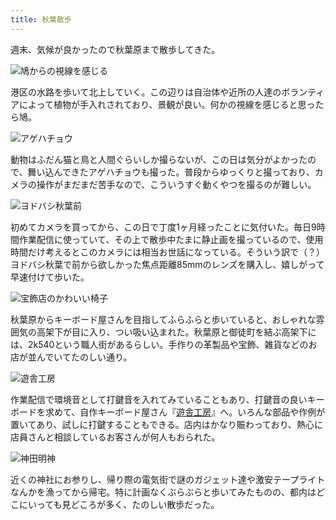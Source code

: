 ```yaml
---
title: 秋葉散歩
---
```

週末、気候が良かったので秋葉原まで散歩してきた。

![](https://lh6.googleusercontent.com/rIrPYpu3QDPSj0K9oU22ROKQ3JjnjAGFW6VZT8qRAQkpdxTyy31kKrijxrB17pOINJ28OL1ohyXpMQCl-mf2R18V17Ti5wrHZ8FzfvQpegLUEWT7zqPp5vONJT8G7vF-MO1V2KTT5IB775UNzDpgVozV4OO1GJag6Fn7oxUYZ0E3wy8DN-Vm425pmuYJDg "鳩からの視線を感じる")

港区の水路を歩いて北上していく。この辺りは自治体や近所の人達のボランティアによって植物が手入れされており、景観が良い。何かの視線を感じると思ったら鳩。

![](https://lh4.googleusercontent.com/qGApKEmY1KwCOwuTSqqIw2_HAtUuWSdhyfni5dnpLAUq9bBPa95vh5x255QKV32SuSS-A2gItOZz6BrH0OjKXl-uLc-k_mVYQgIXBe8MYjCI6RZeCZVZJId8UM5EZ_httWIMKgMtaz-DOXcsvq_W6sV8F6C8mN5vyzcTq730HlsfaM7zpgKN7b3PTQafZA "アゲハチョウ")

動物はふだん猫と鳥と人間ぐらいしか撮らないが、この日は気分がよかったので、舞い込んできたアゲハチョウも撮った。普段からゆっくりと撮っており、カメラの操作がまだまだ苦手なので、こういうすぐ動くやつを撮るのが難しい。

![](https://lh3.googleusercontent.com/VAnYvtSrBNxDCdI793DFyX2v2BjXcOquyxiiSPb1WWZnuHIUu4W9GAVUclPQsJQ6bQcJUSC9p4dyP4EuxmWYWVzgofKTyOniwNfB_9I4ZxTlwUMgKIJQlflTIePfYhHduRvGdchTEnVruDxti35ztdmsm5L3rO1RjOT4B5XS1HSneQ4gGz4wTqibsuR32g "ヨドバシ秋葉前")

初めてカメラを買ってから、この日で丁度1ヶ月経ったことに気付いた。毎日9時間作業配信に使っていて、その上で散歩中たまに静止画を撮っているので、使用時間だけ考えるとこのカメラには相当お世話になっている。そういう訳で（？）ヨドバシ秋葉で前から欲しかった焦点距離85mmのレンズを購入し、嬉しがって早速付けて歩いた。

![](https://lh3.googleusercontent.com/UwOh77xrenjMXPlpI2ff3IVll1PeJDGmJabnA33wO2Nt3443C3InlcgnLKzDJ8d_vC6IOB8G_2UiwxWYC4egGhADjdEbSDlgE_cDVe00HhTD17kf6THotfI5Nl0nydJxWrsYc46cokbVyFMcYRFlYFVoLahJKE59474Ra341VeA8LtD8PAqTGXkme7rrxQ "宝飾店のかわいい椅子")

秋葉原からキーボード屋さんを目指してふらふらと歩いていると、おしゃれな雰囲気の高架下が目に入り、つい吸い込まれた。秋葉原と御徒町を結ぶ高架下には、2k540という職人街があるらしい。手作りの革製品や宝飾、雑貨などのお店が並んでいてたのしい通り。

![](https://lh5.googleusercontent.com/ij8vxWQrAt3AfVVvWUD5dr6U4S5w2Z5wbYoQ273AHNgRjO-gTDpAcCXtdW_dtMG3pNSPiF6D8UOugPmXDfDrkjN__PovINmyXDJjcrLTIzJcy7TdVz8WlTE1VPDFRwjSwu_zFOWP_d1NjdZY3ljsSwluODnYa4PVHovAc75lS28FZ8Ue3ll4X6qECWXLzA "遊舎工房")

作業配信で環境音として打鍵音を入れてみていることもあり、打鍵音の良いキーボードを求めて、自作キーボード屋さん『[遊舎工房](https://yushakobo.jp/)』へ。いろんな部品や作例が置いてあり、試しに打鍵することもできる。店内はかなり賑わっており、熱心に店員さんと相談しているお客さんが何人もおられた。

![](https://lh6.googleusercontent.com/6SMsvI0J8_AAX1N2RcZpuCW_DYTwhtjVFY0PKBNeU-nmhVb2_iUyEY59YX0nvbBSoU9UszusO0Djync1l8USSmEYjqKu66As1LbUSHSBAMusGD2y3GjwoGFIYFX69etMFubUDMwIAM7CWHm8rOHT3y_zSik8CdfJZhDQN9I5ODkgMAu2O1QcXcIP2BQUOg "神田明神")

近くの神社にお参りし、帰り際の電気街で謎のガジェット達や激安テープライトなんかを漁ってから帰宅。特に計画なくぶらぶらと歩いてみたものの、都内はどこにいっても見どころが多く、たのしい散歩だった。
